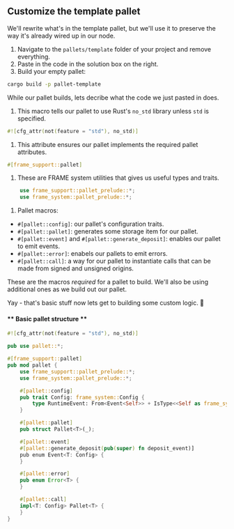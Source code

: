 ## Customize the template pallet

We'll rewrite what's in the template pallet, but we'll use it to preserve the way it's already wired up in our node.

1. Navigate to the `pallets/template` folder of your project and remove everything.
1. Paste in the code in the solution box on the right.
1. Build your empty pallet:
```bash
cargo build -p pallet-template
```

While our pallet builds, lets decribe what the code we just pasted in does.

1. This macro tells our pallet to use Rust's `no_std` library unless `std` is specified.
```rust
#![cfg_attr(not(feature = "std"), no_std)]
```
1. This attribute ensures our pallet implements the required pallet attributes.
```rust
#[frame_support::pallet]
```
1. These are FRAME system utilities that gives us useful types and traits.
```rust
	use frame_support::pallet_prelude::*;
	use frame_system::pallet_prelude::*;
```
1. Pallet macros:
* `#[pallet::config]`: our pallet's configuration traits.
* `#[pallet::pallet]`: generates some storage item for our pallet.
* `#[pallet::event]` and `#[pallet::generate_deposit]`: enables our pallet to emit events.
* `#[pallet::error]`: enabels our pallets to emit errors.
* `#[pallet::call]`: a way for our pallet to instantiate calls that can be made from signed and unsigned origins.

These are the macros _required_ for a pallet to build.
We'll also be using additional ones as we build out our pallet.

Yay - that's basic stuff now lets get to building some custom logic. 🥳


<!-- slide:break-40 -->

<!-- tabs:start -->

#### ** Basic pallet structure **

```rust
#![cfg_attr(not(feature = "std"), no_std)]

pub use pallet::*;

#[frame_support::pallet]
pub mod pallet {
	use frame_support::pallet_prelude::*;
	use frame_system::pallet_prelude::*;

	#[pallet::config]
	pub trait Config: frame_system::Config {
		type RuntimeEvent: From<Event<Self>> + IsType<<Self as frame_system::Config>::RuntimeEvent>;
	}

	#[pallet::pallet]
	pub struct Pallet<T>(_);

	#[pallet::event]
	#[pallet::generate_deposit(pub(super) fn deposit_event)]
	pub enum Event<T: Config> {
	}

	#[pallet::error]
	pub enum Error<T> {
	}

	#[pallet::call]
	impl<T: Config> Pallet<T> {
	}
}
```

<!-- tabs:end -->
